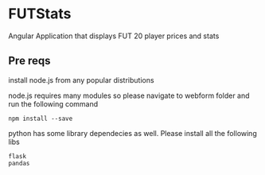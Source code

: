 # FUTStats
Angular Application that displays FUT 20 player prices and stats

## Pre reqs

install node\.js from any popular distributions 

node.js requires many modules so please navigate to webform folder and run the following command

```
npm install --save
```

python has some library dependecies as well. Please install all the following libs
```
flask
pandas
```
